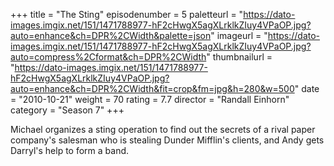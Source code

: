 +++
title = "The Sting"
episodenumber = 5
paletteurl = "https://dato-images.imgix.net/151/1471788977-hF2cHwgX5agXLrklkZIuy4VPaOP.jpg?auto=enhance&ch=DPR%2CWidth&palette=json"
imageurl = "https://dato-images.imgix.net/151/1471788977-hF2cHwgX5agXLrklkZIuy4VPaOP.jpg?auto=compress%2Cformat&ch=DPR%2CWidth"
thumbnailurl = "https://dato-images.imgix.net/151/1471788977-hF2cHwgX5agXLrklkZIuy4VPaOP.jpg?auto=enhance&ch=DPR%2CWidth&fit=crop&fm=jpg&h=280&w=500"
date = "2010-10-21"
weight = 70
rating = 7.7
director = "Randall Einhorn"
category = "Season 7"
+++

Michael organizes a sting operation to find out the secrets of a rival paper company's salesman who is stealing Dunder Mifflin's clients, and Andy gets Darryl's help to form a band.